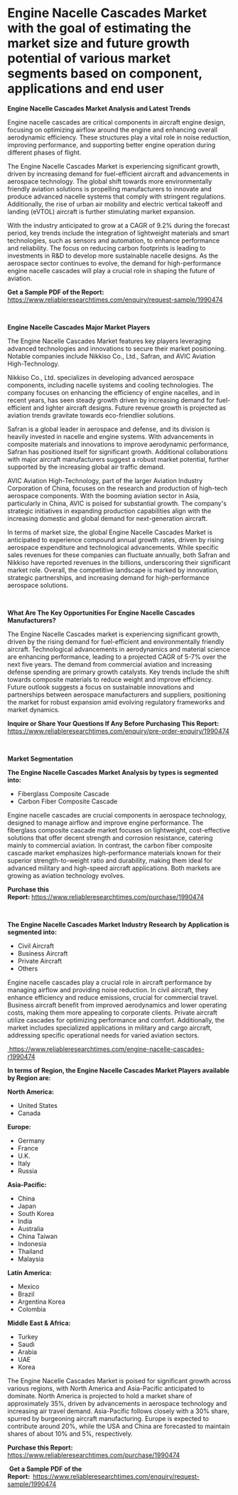 <p><h1>Engine Nacelle Cascades Market with the goal of estimating the market size and future growth potential of various market segments based on component, applications and end user</h1></p><p><strong>Engine Nacelle Cascades Market Analysis and Latest Trends</strong></p>
<p><p>Engine nacelle cascades are critical components in aircraft engine design, focusing on optimizing airflow around the engine and enhancing overall aerodynamic efficiency. These structures play a vital role in noise reduction, improving performance, and supporting better engine operation during different phases of flight.</p><p>The Engine Nacelle Cascades Market is experiencing significant growth, driven by increasing demand for fuel-efficient aircraft and advancements in aerospace technology. The global shift towards more environmentally friendly aviation solutions is propelling manufacturers to innovate and produce advanced nacelle systems that comply with stringent regulations. Additionally, the rise of urban air mobility and electric vertical takeoff and landing (eVTOL) aircraft is further stimulating market expansion.</p><p>With the industry anticipated to grow at a CAGR of 9.2% during the forecast period, key trends include the integration of lightweight materials and smart technologies, such as sensors and automation, to enhance performance and reliability. The focus on reducing carbon footprints is leading to investments in R&D to develop more sustainable nacelle designs. As the aerospace sector continues to evolve, the demand for high-performance engine nacelle cascades will play a crucial role in shaping the future of aviation.</p></p>
<p><strong>Get a Sample PDF of the Report:&nbsp;</strong> <a href="https://www.reliableresearchtimes.com/enquiry/request-sample/1990474?utm_campaign=2633&utm_medium=2&utm_source=Github&utm_content=ia&utm_term=12042025&utm_id=engine-nacelle-cascades">https://www.reliableresearchtimes.com/enquiry/request-sample/1990474</a></p>
<p>&nbsp;</p>
<p><strong>Engine Nacelle Cascades Major Market Players</strong></p>
<p><p>The Engine Nacelle Cascades Market features key players leveraging advanced technologies and innovations to secure their market positioning. Notable companies include Nikkiso Co., Ltd., Safran, and AVIC Aviation High-Technology.</p><p>Nikkiso Co., Ltd. specializes in developing advanced aerospace components, including nacelle systems and cooling technologies. The company focuses on enhancing the efficiency of engine nacelles, and in recent years, has seen steady growth driven by increasing demand for fuel-efficient and lighter aircraft designs. Future revenue growth is projected as aviation trends gravitate towards eco-friendlier solutions.</p><p>Safran is a global leader in aerospace and defense, and its division is heavily invested in nacelle and engine systems. With advancements in composite materials and innovations to improve aerodynamic performance, Safran has positioned itself for significant growth. Additional collaborations with major aircraft manufacturers suggest a robust market potential, further supported by the increasing global air traffic demand.</p><p>AVIC Aviation High-Technology, part of the larger Aviation Industry Corporation of China, focuses on the research and production of high-tech aerospace components. With the booming aviation sector in Asia, particularly in China, AVIC is poised for substantial growth. The company's strategic initiatives in expanding production capabilities align with the increasing domestic and global demand for next-generation aircraft.</p><p>In terms of market size, the global Engine Nacelle Cascades Market is anticipated to experience compound annual growth rates, driven by rising aerospace expenditure and technological advancements. While specific sales revenues for these companies can fluctuate annually, both Safran and Nikkiso have reported revenues in the billions, underscoring their significant market role. Overall, the competitive landscape is marked by innovation, strategic partnerships, and increasing demand for high-performance aerospace solutions.</p></p>
<p>&nbsp;</p>
<p><strong>What Are The Key Opportunities For Engine Nacelle Cascades Manufacturers?</strong></p>
<p><p>The Engine Nacelle Cascades market is experiencing significant growth, driven by the rising demand for fuel-efficient and environmentally friendly aircraft. Technological advancements in aerodynamics and material science are enhancing performance, leading to a projected CAGR of 5-7% over the next five years. The demand from commercial aviation and increasing defense spending are primary growth catalysts. Key trends include the shift towards composite materials to reduce weight and improve efficiency. Future outlook suggests a focus on sustainable innovations and partnerships between aerospace manufacturers and suppliers, positioning the market for robust expansion amid evolving regulatory frameworks and market dynamics.</p></p>
<p><strong>Inquire or Share Your Questions If Any Before Purchasing This Report:</strong> <a href="https://www.reliableresearchtimes.com/enquiry/pre-order-enquiry/1990474?utm_campaign=2633&utm_medium=2&utm_source=Github&utm_content=ia&utm_term=12042025&utm_id=engine-nacelle-cascades">https://www.reliableresearchtimes.com/enquiry/pre-order-enquiry/1990474</a></p>
<p>&nbsp;</p>
<p><strong>Market Segmentation</strong></p>
<p><strong>The Engine Nacelle Cascades Market Analysis by types is segmented into:</strong></p>
<p><ul><li>Fiberglass Composite Cascade</li><li>Carbon Fiber Composite Cascade</li></ul></p>
<p><p>Engine nacelle cascades are crucial components in aerospace technology, designed to manage airflow and improve engine performance. The fiberglass composite cascade market focuses on lightweight, cost-effective solutions that offer decent strength and corrosion resistance, catering mainly to commercial aviation. In contrast, the carbon fiber composite cascade market emphasizes high-performance materials known for their superior strength-to-weight ratio and durability, making them ideal for advanced military and high-speed aircraft applications. Both markets are growing as aviation technology evolves.</p></p>
<p><strong>Purchase this Report:&nbsp;</strong><a href="https://www.reliableresearchtimes.com/purchase/1990474?utm_campaign=2633&utm_medium=2&utm_source=Github&utm_content=ia&utm_term=12042025&utm_id=engine-nacelle-cascades">https://www.reliableresearchtimes.com/purchase/1990474</a></p>
<p>&nbsp;</p>
<p><strong>The Engine Nacelle Cascades Market Industry Research by Application is segmented into:</strong></p>
<p><ul><li>Civil Aircraft</li><li>Business Aircraft</li><li>Private Aircraft</li><li>Others</li></ul></p>
<p><p>Engine nacelle cascades play a crucial role in aircraft performance by managing airflow and providing noise reduction. In civil aircraft, they enhance efficiency and reduce emissions, crucial for commercial travel. Business aircraft benefit from improved aerodynamics and lower operating costs, making them more appealing to corporate clients. Private aircraft utilize cascades for optimizing performance and comfort. Additionally, the market includes specialized applications in military and cargo aircraft, addressing specific operational needs for varied aviation sectors.</p></p>
<p><a href="https://www.reliableresearchtimes.com/engine-nacelle-cascades-r1990474?utm_campaign=2633&utm_medium=2&utm_source=Github&utm_content=ia&utm_term=12042025&utm_id=engine-nacelle-cascades">&nbsp;https://www.reliableresearchtimes.com/engine-nacelle-cascades-r1990474</a></p>
<p><strong>In terms of Region, the Engine Nacelle Cascades Market Players available by Region are:</strong></p>
<p>
    <p> <strong> North America: </strong>
        <ul>
            <li>United States</li>
            <li>Canada</li>
        </ul>
        </p> 
    <p> <strong> Europe: </strong>
        <ul>
            <li>Germany</li>
            <li>France</li>
            <li>U.K.</li>
            <li>Italy</li>
            <li>Russia</li>
        </ul>
        </p> 
    <p> <strong> Asia-Pacific: </strong>
        <ul>
            <li>China</li>
            <li>Japan</li>
            <li>South Korea</li>
            <li>India</li>
            <li>Australia</li>
            <li>China Taiwan</li>
            <li>Indonesia</li>
            <li>Thailand</li>
            <li>Malaysia</li>
        </ul>
        </p> 
    <p> <strong> Latin America: </strong>
        <ul>
            <li>Mexico</li>
            <li>Brazil</li>
            <li>Argentina Korea</li>
            <li>Colombia</li>
        </ul>
        </p> 
    <p> <strong> Middle East & Africa: </strong>
        <ul>
            <li>Turkey</li>
            <li>Saudi</li>
            <li>Arabia</li>
            <li>UAE</li>
            <li>Korea</li>
        </ul>
    </p>
    </p>
<p><p>The Engine Nacelle Cascades Market is poised for significant growth across various regions, with North America and Asia-Pacific anticipated to dominate. North America is projected to hold a market share of approximately 35%, driven by advancements in aerospace technology and increasing air travel demand. Asia-Pacific follows closely with a 30% share, spurred by burgeoning aircraft manufacturing. Europe is expected to contribute around 20%, while the USA and China are forecasted to maintain shares of about 10% and 5%, respectively.</p></p>
<p><strong>Purchase this Report: </strong><a href="https://www.reliableresearchtimes.com/purchase/1990474?utm_campaign=2633&utm_medium=2&utm_source=Github&utm_content=ia&utm_term=12042025&utm_id=engine-nacelle-cascades">https://www.reliableresearchtimes.com/purchase/1990474</a></p>
<p>&nbsp;<strong>Get a Sample PDF of the Report:&nbsp;&nbsp;</strong><a href="https://www.reliableresearchtimes.com/enquiry/request-sample/1990474?utm_campaign=2633&utm_medium=2&utm_source=Github&utm_content=ia&utm_term=12042025&utm_id=engine-nacelle-cascades">https://www.reliableresearchtimes.com/enquiry/request-sample/1990474</a></p>
<p><strong></strong></p>
<p><p></p><p></p><p></p></p>
